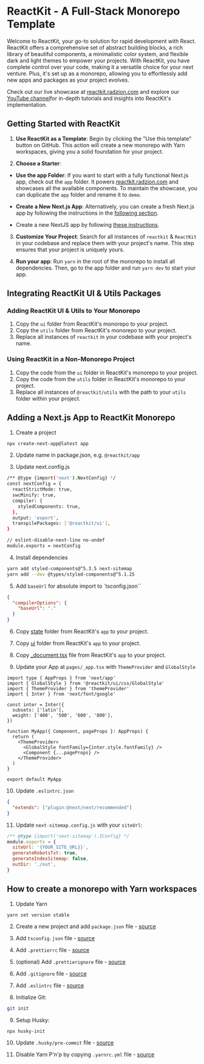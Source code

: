 # ReactKit - A Full-Stack Monorepo Template

Welcome to ReactKit, your go-to solution for rapid development with React. ReactKit offers a comprehensive set of abstract building blocks, a rich library of beautiful components, a minimalistic color system, and flexible dark and light themes to empower your projects. With ReactKit, you have complete control over your code, making it a versatile choice for your next venture. Plus, it's set up as a monorepo, allowing you to effortlessly add new apps and packages as your project evolves.

Check out our live showcase at [reactkit.radzion.com](https://reactkit.radzion.com) and explore our [YouTube channel](https://www.youtube.com/@radzion)for in-depth tutorials and insights into ReactKit's implementation.

## Getting Started with ReactKit

1. **Use ReactKit as a Template**: Begin by clicking the "Use this template" button on GitHub. This action will create a new monorepo with Yarn workspaces, giving you a solid foundation for your project.

2. **Choose a Starter**:

- **Use the app Folder**: If you want to start with a fully functional Next.js app, check out the `app` folder. It powers [reactkit.radzion.com](https://reactkit.radzion.com) and showcases all the available components. To maintain the showcase, you can duplicate the `app` folder and rename it to `demo`.

- **Create a New Next.js App**: Alternatively, you can create a fresh Next.js app by following the instructions in the [following section](<(#how-to-add-a-nextjs-app-in-reactkit-monorepo).>).

- Create a new NextJS app by following [these instructions](#adding-a-next.js-app-to-reactkit-monorepo).

3. **Customize Your Project**: Search for all instances of `reactkit` & `ReactKit` in your codebase and replace them with your project's name. This step ensures that your project is uniquely yours.

4. **Run your app**: Run `yarn` in the root of the monorepo to install all dependencies. Then, go to the app folder and run `yarn dev` to start your app.

## Integrating ReactKit UI & Utils Packages

### Adding ReactKit UI & Utils to Your Monorepo

1. Copy the `ui` folder from ReactKit's monorepo to your project.
2. Copy the `utils` folder from ReactKit's monorepo to your project.
3. Replace all instances of `reactkit` in your codebase with your project's name.

### Using ReactKit in a Non-Monorepo Project

1. Copy the code from the `ui` folder in ReactKit's monorepo to your project.
2. Copy the code from the `utils` folder in ReactKit's monorepo to your project.
3. Replace all instances of `@reactkit/utils` with the path to your `utils` folder within your project.

## Adding a Next.js App to ReactKit Monorepo

1. Create a project

```sh
npx create-next-app@latest app
```

2. Update name in package.json, e.g. `@reactkit/app`

3. Update next.config.js

```sh
/** @type {import('next').NextConfig} */
const nextConfig = {
  reactStrictMode: true,
  swcMinify: true,
  compiler: {
    styledComponents: true,
  },
  output: 'export',
  transpilePackages: ['@reactkit/ui'],
}

// eslint-disable-next-line no-undef
module.exports = nextConfig
```

4. Install dependencies

```sh
yarn add styled-components@^5.3.5 next-sitemap
yarn add --dev @types/styled-components@^5.1.25
```

5. Add `baseUrl` for absolute import to `tsconfig.json``

```json
{
  "compilerOptions": {
    "baseUrl": "."
  }
}
```

6. Copy [state](https://github.com/radzionc/reactkit/tree/main/app/state) folder from ReactKit's `app` to your project.

7. Copy [ui](https://github.com/radzionc/reactkit/tree/main/app/ui) folder from ReactKit's `app` to your project.

8. Copy [\_document.tsx](https://github.com/radzionc/reactkit/tree/main/app/_document.tsx) file from ReactKit's `app` to your project.

9. Update your App at `pages/_app.tsx` with `ThemeProvider` and `GlobalStyle`

```tsx
import type { AppProps } from 'next/app'
import { GlobalStyle } from '@reactkit/ui/css/GlobalStyle'
import { ThemeProvider } from 'themeProvider'
import { Inter } from 'next/font/google'

const inter = Inter({
  subsets: ['latin'],
  weight: ['400', '500', '600', '800'],
})

function MyApp({ Component, pageProps }: AppProps) {
  return (
    <ThemeProvider>
      <GlobalStyle fontFamily={inter.style.fontFamily} />
      <Component {...pageProps} />
    </ThemeProvider>
  )
}

export default MyApp
```

10. Update `.eslintrc.json`

```json
{
  "extends": ["plugin:@next/next/recommended"]
}
```

11. Update `next-sitemap.config.js` with your `siteUrl`:

```js
/** @type {import('next-sitemap').IConfig} */
module.exports = {
  siteUrl: '{YOUR_SITE_URL}}',
  generateRobotsTxt: true,
  generateIndexSitemap: false,
  outDir: './out',
}
```

## How to create a monorepo with Yarn workspaces

1. Update Yarn

```sh
yarn set version stable
```

2. Create a new project and add `package.json` file - [source](./package.json)

3. Add `tsconfig.json` file - [source](./tsconfig.json)

4. Add `.prettierrc` file - [source](./.prettierrc)

5. (optional) Add `.prettierignore` file - [source](./.prettierignore)

6. Add `.gitignore` file - [source](./.gitignore)

7. Add `.eslintrc` file - [source](./.eslintrc)

8. Initialize Git:

```sh
git init
```

9. Setup Husky:

```
npx husky-init
```

10. Update `.husky/pre-commit` file - [source](./.husky/pre-commit)

11. Disable Yarn P'n'p by copying `.yarnrc.yml` file - [source](./.yarnrc.yml)
